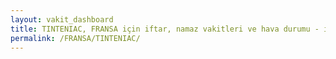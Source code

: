 ```yaml
---
layout: vakit_dashboard
title: TINTENIAC, FRANSA için iftar, namaz vakitleri ve hava durumu - ilçe/eyalet seç
permalink: /FRANSA/TINTENIAC/
---
```


<script type="text/javascript">
  var GLOBAL_COUNTRY = 'FRANSA';
  var GLOBAL_CITY = 'TINTENIAC';
  var GLOBAL_STATE = '';
  var lat = 72;
  var lon = 21;
</script>
